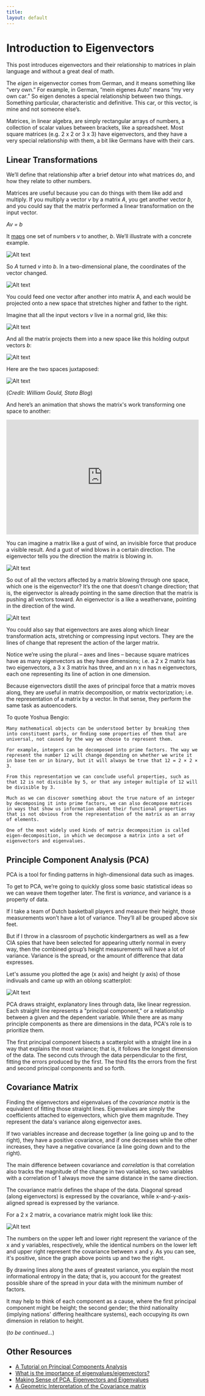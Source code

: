 ```yaml
---
title: 
layout: default
---
```


# Introduction to Eigenvectors

This post introduces eigenvectors and their relationship to matrices in plain language and without a great deal of math. 

The *eigen* in eigenvector comes from German, and it means something like “very own.” For example, in German, “mein eigenes Auto” means “my very own car.” So eigen denotes a special relationship between two things. Something particular, characteristic and definitive. This car, or this vector, is mine and not someone else’s.

Matrices, in linear algebra, are simply rectangular arrays of numbers, a collection of scalar values between brackets, like a spreadsheet. Most square matrices (e.g. 2 x 2 or 3 x 3) have eigenvectors, and they have a very special relationship with them, a bit like Germans have with their cars.

## Linear Transformations

We’ll define that relationship after a brief detour into what matrices do, and how they relate to other numbers.

Matrices are useful because you can do things with them like add and multiply. If you multiply a vector *v* by a matrix *A*, you get another vector *b*, and you could say that the matrix performed a linear transformation on the input vector. 

*Av = b* 

It [maps](https://en.wikipedia.org/wiki/Linear_map) one set of numbers *v* to another, *b*.  We’ll illustrate with a concrete example. 

![Alt text](../img/eigen_matrix.png)

So *A* turned *v* into *b*. In a two-dimensional plane, the coordinates of the vector changed.

![Alt text](../img/two_vectors.png)

You could feed one vector after another into matrix A, and each would be projected onto a new space that stretches higher and father to the right. 

Imagine that all the input vectors *v* live in a normal grid, like this:

![Alt text](../img/space_1.png)

And all the matrix projects them into a new space like this holding output vectors *b*:

![Alt text](../img/space_2.png)

Here are the two spaces juxtaposed:

![Alt text](../img/two_spaces.png)

(*Credit: William Gould, Stata Blog*)

And here’s an animation that shows the matrix's work transforming one space to another:

<iframe src="https://upload.wikimedia.org/wikipedia/commons/0/06/Eigenvectors.gif" width="100%" height="300px;" style="border:none;"></iframe>

You can imagine a matrix like a gust of wind, an invisible force that produce a  visible result. And a gust of wind blows in a certain direction. The eigenvector tells you the direction the matrix is blowing in. 

![Alt text](../img/mona_lisa_eigenvector.png)

So out of all the vectors affected by a matrix blowing through one space, which one is the eigenvector? It’s the one that doesn’t change direction; that is, the eigenvector is already pointing in the same direction that the matrix is pushing all vectors toward. An eigenvector is a like a weathervane, pointing in the direction of the wind. 

![Alt text](../img/weathervane.jpg)

You could also say that eigenvectors are axes along which linear transformation acts, stretching or compressing input vectors. They are the lines of change that represent the action of the larger matrix.

Notice we’re using the plural – axes and lines – because square matrices have as many eigenvectors as they have dimensions; i.e. a 2 x 2 matrix has two eigenvectors, a 3 x 3 matrix has three, and an n x n has n eigenvectors, each one representing its line of action in one dimension. 

Because eigenvectors distill the axes of principal force that a matrix moves along, they are useful in matrix decomposition, or matrix vectorization; i.e. the representation of a matrix by a vector. In that sense, they perform the same task as autoencoders. 

To quote Yoshua Bengio:

    Many mathematical objects can be understood better by breaking them into constituent parts, or ﬁnding some properties of them that are universal, not caused by the way we choose to represent them.
    
    For example, integers can be decomposed into prime factors. The way we represent the number 12 will change depending on whether we write it in base ten or in binary, but it will always be true that 12 = 2 × 2 × 3. 
    
    From this representation we can conclude useful properties, such as that 12 is not divisible by 5, or that any integer multiple of 12 will be divisible by 3.
    
    Much as we can discover something about the true nature of an integer by decomposing it into prime factors, we can also decompose matrices in ways that show us information about their functional properties that is not obvious from the representation of the matrix as an array of elements.
    
    One of the most widely used kinds of matrix decomposition is called eigen-decomposition, in which we decompose a matrix into a set of eigenvectors and eigenvalues.

## Principle Component Analysis (PCA)

PCA is a tool for finding patterns in high-dimensional data such as images. 

To get to PCA, we’re going to quickly gloss some basic statistical ideas so we can weave them together later. The first is *variance*, and variance is a property of data. 

If I take a team of Dutch basketball players and measure their height, those measurements won’t have a lot of variance. They’ll all be grouped above six feet. 

But if I throw in a classroom of psychotic kindergartners as well as a few CIA spies that have been selected for appearing utterly normal in every way, then the combined group’s height measurements will have a lot of variance. Variance is the spread, or the amount of difference that data expresses. 

Let's assume you plotted the age (x axis) and height (y axis) of those indivuals and came up with an oblong scatterplot:

![Alt text](../img/scatterplot.png)

PCA draws straight, explanatory lines through data, like linear regression. Each straight line represents a "principal component," or a relationship between a given and the dependent variable. While there are as many principle components as there are dimensions in the data, PCA's role is to prioritize them. 

The first principal component bisects a scatterplot with a straight line in a way that explains the most variance; that is, it follows the longest dimension of the data. The second cuts through the data perpendicular to the first, fitting the errors produced by the first. The third fits the errors from the first and second principal components and so forth. 

## Covariance Matrix

Finding the eigenvectors and eigenvalues of the *covariance matrix* is the equivalent of fitting those straight lines. Eigenvalues are simply the coefficients attached to eigenvectors, which give them magnitude. They represent the data's variance along eigenvector axes.

If two variables increase and decrease together (a line going up and to the right), they have a positive covariance, and if one decreases while the other increases, they have a negative covariance (a line going down and to the right). 

The main difference between covariance and *correlation* is that correlation also tracks the magnitude of the change in two variables, so two variables with a correlation of 1 always move the same distance in the same direction.

The covariance matrix defines the shape of the data. Diagonal spread (along eigenvectors) is expressed by the covariance, while x-and-y-axis-aligned spread is expressed by the variance. 

For a 2 x 2 matrix, a covariance matrix might look like this:

![Alt text](../img/covariance_matrix.png)

The numbers on the upper left and lower right represent the variance of the x and y variables, respectively, while the identical numbers on the lower left and upper right represent the covariance between x and y. As you can see, it's positive, since the graph above points up and two the right. 

By drawing lines along the axes of greatest variance, you explain the most informational entropy in the data; that is, you account for the greatest possible share of the spread in your data with the minimum number of factors. 

It may help to think of each component as a cause, where the first principal component might be height; the second gender; the third nationality (implying nations' differing healthcare systems), each occupying its own dimension in relation to height. 

(*to be continued...*)

## Other Resources

* [A Tutorial on Principal Components Analysis](http://www.cs.otago.ac.nz/cosc453/student_tutorials/principal_components.pdf)
* [What is the importance of eigenvalues/eigenvectors?](http://math.stackexchange.com/a/23325)
* [Making Sense of PCA, Eigenvectors and Eigenvalues](http://stats.stackexchange.com/a/140579/85518)
* [A Geometric Interpretation of the Covariance matrix](http://www.visiondummy.com/2014/04/geometric-interpretation-covariance-matrix/)

